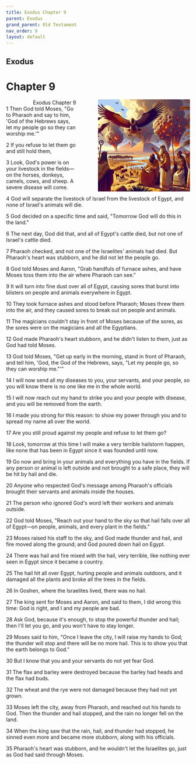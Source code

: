 ```yaml
---
title: Exodus Chapter 9
parent: Exodus
grand_parent: Old Testament
nav_order: 9
layout: default
---
```


## Exodus

# Chapter 9

<div style="clear: both; text-align: right;">
    <img src="/assets/Image/Exodus/500/9.jpg" alt="Exodus Chapter 9" class="chapter-image" style="max-width: 50%; height: auto; float: right; margin: 0 0 10px 10px; padding-left: 10%;">
    <figcaption style="font-size: 14px;">Exodus Chapter 9</figcaption>
</div>
1 Then God told Moses, "Go to Pharaoh and say to him, 'God of the Hebrews says, let my people go so they can worship me.'"

2 If you refuse to let them go and still hold them,

3 Look, God's power is on your livestock in the fields—on the horses, donkeys, camels, cows, and sheep. A severe disease will come.

4 God will separate the livestock of Israel from the livestock of Egypt, and none of Israel's animals will die.

5 God decided on a specific time and said, "Tomorrow God will do this in the land."

6 The next day, God did that, and all of Egypt's cattle died, but not one of Israel's cattle died.

7 Pharaoh checked, and not one of the Israelites' animals had died. But Pharaoh's heart was stubborn, and he did not let the people go.

8 God told Moses and Aaron, "Grab handfuls of furnace ashes, and have Moses toss them into the air where Pharaoh can see."

9 It will turn into fine dust over all of Egypt, causing sores that burst into blisters on people and animals everywhere in Egypt.

10 They took furnace ashes and stood before Pharaoh; Moses threw them into the air, and they caused sores to break out on people and animals.

11 The magicians couldn't stay in front of Moses because of the sores, as the sores were on the magicians and all the Egyptians.

12 God made Pharaoh's heart stubborn, and he didn't listen to them, just as God had told Moses.

13 God told Moses, "Get up early in the morning, stand in front of Pharaoh, and tell him, 'God, the God of the Hebrews, says, "Let my people go, so they can worship me."'”

14 I will now send all my diseases to you, your servants, and your people, so you will know there is no one like me in the whole world.

15 I will now reach out my hand to strike you and your people with disease, and you will be removed from the earth.

16 I made you strong for this reason: to show my power through you and to spread my name all over the world.

17 Are you still proud against my people and refuse to let them go?

18 Look, tomorrow at this time I will make a very terrible hailstorm happen, like none that has been in Egypt since it was founded until now.

19 Go now and bring in your animals and everything you have in the fields. If any person or animal is left outside and not brought to a safe place, they will be hit by hail and die.

20 Anyone who respected God's message among Pharaoh's officials brought their servants and animals inside the houses.

21 The person who ignored God's word left their workers and animals outside.

22 God told Moses, "Reach out your hand to the sky so that hail falls over all of Egypt—on people, animals, and every plant in the fields."

23 Moses raised his staff to the sky, and God made thunder and hail, and fire moved along the ground; and God poured down hail on Egypt.

24 There was hail and fire mixed with the hail, very terrible, like nothing ever seen in Egypt since it became a country.

25 The hail hit all over Egypt, hurting people and animals outdoors, and it damaged all the plants and broke all the trees in the fields.

26 In Goshen, where the Israelites lived, there was no hail.

27 The king sent for Moses and Aaron, and said to them, I did wrong this time: God is right, and I and my people are bad.

28 Ask God, because it's enough, to stop the powerful thunder and hail; then I'll let you go, and you won't have to stay longer.

29 Moses said to him, "Once I leave the city, I will raise my hands to God; the thunder will stop and there will be no more hail. This is to show you that the earth belongs to God."

30 But I know that you and your servants do not yet fear God.

31 The flax and barley were destroyed because the barley had heads and the flax had buds.

32 The wheat and the rye were not damaged because they had not yet grown.

33 Moses left the city, away from Pharaoh, and reached out his hands to God. Then the thunder and hail stopped, and the rain no longer fell on the land.

34 When the king saw that the rain, hail, and thunder had stopped, he sinned even more and became more stubborn, along with his officials.

35 Pharaoh's heart was stubborn, and he wouldn't let the Israelites go, just as God had said through Moses.


